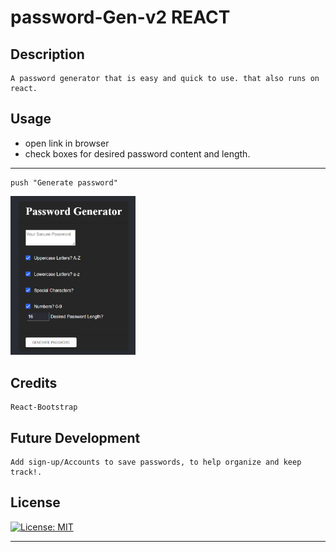 
# password-Gen-v2 REACT

## Description

    A password generator that is easy and quick to use. that also runs on react. 
 
## Usage

  - open link in browser
  - check boxes for desired password content and length.
  
---
    push "Generate password"
    
<img src="password-generator/src/pages/assets/scrnShot-password-gen-v2.png" alt="appscreenshot" style="width:200px;"/>

## Credits

    React-Bootstrap
    

## Future Development

    Add sign-up/Accounts to save passwords, to help organize and keep track!.

## License
 [![License: MIT](https://img.shields.io/badge/License-MIT-yellow.svg)](https://opensource.org/licenses/MIT)


---



